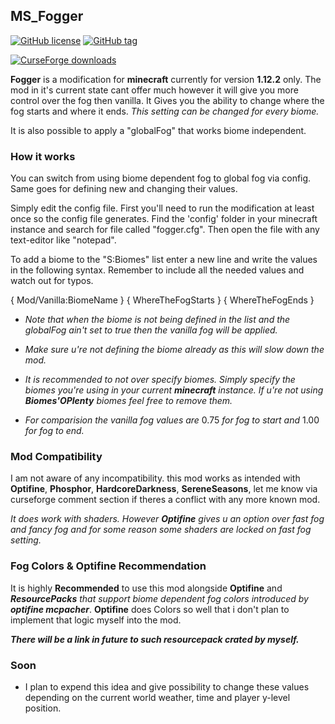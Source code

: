 ## MS_Fogger          
[![GitHub license](https://img.shields.io/github/license/dotBlueShoes/MS_Fogger.svg)](https://github.com/dotBlueShoes/MS_Fogger/blob/master/LICENSE.txt)
[![GitHub tag](https://img.shields.io/github/tag/dotBlueShoes/MS_Fogger.svg)](https://github.com/dotBlueShoes/MS_Fogger/tags)

[![CurseForge downloads](http://cf.way2muchnoise.eu/full_449209_downloads.svg)](https://www.curseforge.com/minecraft/mc-mods/fogger)

**Fogger** is a modification for **minecraft** currently for version **1.12.2** only. The mod in it's current state cant offer much however it will give you more control over the fog then vanilla. It Gives you the ability to change where the fog starts and where it ends. *This setting can be changed for every biome.* 

It is also possible to apply a "globalFog" that works biome independent.

### How it works

You can switch from using biome dependent fog to global fog via config. Same goes for defining new and changing their values.

Simply edit the config file. First you'll need to run the modification at least once so the config file generates.
Find the 'config' folder in your minecraft instance and search for file called "fogger.cfg".
Then open the file with any text-editor like "notepad".

To add a biome to the "S:Biomes" list enter a new line and write the values in the following syntax. Remember to include all the needed values and watch out for typos.

{ Mod/Vanilla:BiomeName } { WhereTheFogStarts } { WhereTheFogEnds }

 - *Note that when the biome is not being defined in the list and the globalFog ain't set to true then the vanilla fog will be applied.*

 - *Make sure u're not defining the biome already as this will slow down the mod.*

 - *It is recommended to not over specify biomes. Simply specify the biomes you're using in your current **minecraft** instance. If u're not using **Biomes'OPlenty** biomes feel free to remove them.* 

 - *For comparision the vanilla fog values are* 0.75 *for fog to start and* 1.00 *for fog to end.*

### Mod Compatibility

I am not aware of any incompatibility. this mod works as intended with **Optifine**, **Phosphor**, **HardcoreDarkness**, **SereneSeasons**, let me know via curseforge comment section if theres a conflict with any more known mod.

*It does work with shaders. However **Optifine** gives u an option over fast fog and fancy fog and for some reason some shaders are locked on fast fog setting.*

### Fog Colors & Optifine Recommendation

It is highly **Recommended** to use this mod alongside **Optifine** and ***ResourcePacks** that support biome dependent fog colors introduced by **optifine mcpacher***. **Optifine** does Colors so well that i don't plan to implement that logic myself into the mod.

***There will be a link in future to such resourcepack crated by myself.***

### Soon

- I plan to expend this idea and give possibility to change these values depending on the current world weather, time and player y-level position.
